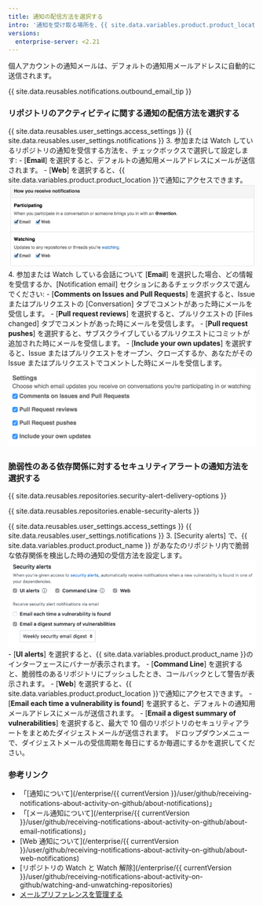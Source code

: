 ```yaml
---
title: 通知の配信方法を選択する
intro: '通知を受け取る場所を、{{ site.data.variables.product.product_location }}にするか、メールクライアントにするかを選択できます。'
versions:
  enterprise-server: <2.21
---
```


個人アカウントの通知メールは、デフォルトの通知用メールアドレスに自動的に送信されます。

{{ site.data.reusables.notifications.outbound_email_tip }}

### リポジトリのアクティビティに関する通知の配信方法を選択する

{{ site.data.reusables.user_settings.access_settings }}
{{ site.data.reusables.user_settings.notifications }}
3. 参加または Watch しているリポジトリの通知を受信する方法を、チェックボックスで選択して設定します:
    - [**Email**] を選択すると、デフォルトの通知用メールアドレスにメールが送信されます。
    - [**Web**] を選択すると、{{ site.data.variables.product.product_location }}で通知にアクセスできます。 ![通知方法の設定](/assets/images/help/settings/ent-notifications-settings.png)
4. 参加または Watch している会話について [**Email**] を選択した場合、どの情報を受信するか、[Notification email] セクションにあるチェックボックスで選んでください:
    - [**Comments on Issues and Pull Requests**] を選択すると、Issue またはプルリクエストの [Conversation] タブでコメントがあった時にメールを受信します。
    - [**Pull request reviews**] を選択すると、プルリクエストの [Files changed] タブでコメントがあった時にメールを受信します。
    - [**Pull request pushes**] を選択すると、サブスクライブしているプルリクエストにコミットが追加された時にメールを受信します。
    - [**Include your own updates**] を選択すると、Issue またはプルリクエストをオープン、クローズするか、あなたがその Issue またはプルリクエストでコメントした時にメールを受信します。 ![メール通知オプションの設定](/assets/images/help/settings/email_notification_settings.png)

### 脆弱性のある依存関係に対するセキュリティアラートの通知方法を選択する

{{ site.data.reusables.repositories.security-alert-delivery-options }}

{{ site.data.reusables.repositories.enable-security-alerts }}

{{ site.data.reusables.user_settings.access_settings }}
{{ site.data.reusables.user_settings.notifications }}
3. [Security alerts] で、{{ site.data.variables.product.product_name }} があなたのリポジトリ内で脆弱な依存関係を検出した時の通知の受信方法を設定します。 ![セキュリティアラートの通知を設定するオプション](/assets/images/help/settings/vulnerability-alerts-options.png)
    - [**UI alerts**] を選択すると、{{ site.data.variables.product.product_name }}のインターフェースにバナーが表示されます。
    - [**Command Line**] を選択すると、脆弱性のあるリポジトリにブッシュしたとき、コールバックとして警告が表示されます。
    - [**Web**] を選択すると、{{ site.data.variables.product.product_location }}で通知にアクセスできます。
    - [**Email each time a vulnerability is found**] を選択すると、デフォルトの通知用メールアドレスにメールが送信されます。
    - [**Email a digest summary of vulnerabilities**] を選択すると、最大で 10 個のリポジトリのセキュリティアラートをまとめたダイジェストメールが送信されます。 ドロップダウンメニューで、ダイジェストメールの受信周期を毎日にするか毎週にするかを選択してください。

### 参考リンク

- 「[通知について](/enterprise/{{ currentVersion }}/user/github/receiving-notifications-about-activity-on-github/about-notifications)」
- 「[メール通知について](/enterprise/{{ currentVersion }}/user/github/receiving-notifications-about-activity-on-github/about-email-notifications)」
- [Web 通知について](/enterprise/{{ currentVersion }}/user/github/receiving-notifications-about-activity-on-github/about-web-notifications)
- [リポジトリの Watch と Watch 解除](/enterprise/{{ currentVersion }}/user/github/receiving-notifications-about-activity-on-github/watching-and-unwatching-repositories)
- [メールプリファレンスを管理する](/articles/managing-email-preferences)
